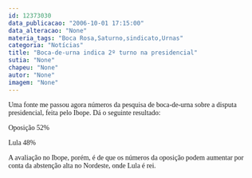 ```yaml
---
id: 12373030
data_publicacao: "2006-10-01 17:15:00"
data_alteracao: "None"
materia_tags: "Boca Rosa,Saturno,sindicato,Urnas"
categoria: "Notícias"
title: "Boca-de-urna indica 2º turno na presidencial"
sutia: "None"
chapeu: "None"
autor: "None"
imagem: "None"
---
```

<p><P><FONT face=Verdana>Uma fonte me passou agora números da pesquisa de boca-de-urna sobre a disputa presidencial, feita pelo Ibope. Dá o seguinte resultado:</FONT></P></p>
<p><P><FONT face=Verdana>Oposição 52%</FONT></P></p>
<p><P><FONT face=Verdana>Lula 48%</FONT></P></p>
<p><P><FONT face=Verdana>A avaliação no Ibope, porém, é de que os números da oposição podem aumentar por conta da abstenção alta no Nordeste, onde Lula é rei.</FONT></P> </p>
